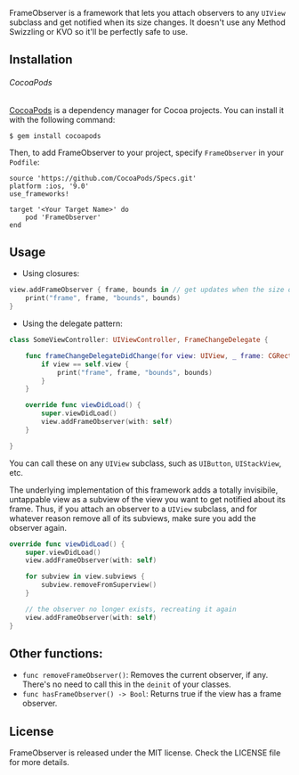 FrameObserver is a framework that lets you attach observers to any `UIView` subclass and get notified when its size changes. It doesn't use any Method Swizzling or KVO so it'll be perfectly safe to use.

## Installation

###### CocoaPods

[CocoaPods](https://cocoapods.org) is a dependency manager for Cocoa projects. You can install it with the following command:
```
$ gem install cocoapods
```

Then, to add FrameObserver to your project, specify `FrameObserver` in your `Podfile`: 
```
source 'https://github.com/CocoaPods/Specs.git'
platform :ios, '9.0'
use_frameworks!

target '<Your Target Name>' do
    pod 'FrameObserver'
end
```


## Usage

- Using closures:
```swift
view.addFrameObserver { frame, bounds in // get updates when the size of view changes
    print("frame", frame, "bounds", bounds)
}
```

- Using the delegate pattern:
```swift
class SomeViewController: UIViewController, FrameChangeDelegate {

    func frameChangeDelegateDidChange(for view: UIView, _ frame: CGRect, _ bounds: CGRect) {
        if view == self.view {
            print("frame", frame, "bounds", bounds)
        }
    }

    override func viewDidLoad() {
        super.viewDidLoad()
        view.addFrameObserver(with: self)
    }

}
```

You can call these on any `UIView` subclass, such as `UIButton`, `UIStackView`, etc.

The underlying implementation of this framework adds a totally invisibile, untappable view as a subview of the view you want to get notified about its frame. Thus, if you attach an observer to a `UIView` subclass, and for whatever reason remove all of its subviews, make sure you add the observer again.
```swift
override func viewDidLoad() {
    super.viewDidLoad()
    view.addFrameObserver(with: self)

    for subview in view.subviews {
        subview.removeFromSuperview()
    }

    // the observer no longer exists, recreating it again
    view.addFrameObserver(with: self)
}

```

## Other functions: 
- `func removeFrameObserver()`: Removes the current observer, if any. There's no need to call this in the `deinit` of your classes.
- `func hasFrameObserver() -> Bool`: Returns true if the view has a frame observer.


## License
FrameObserver is released under the MIT license. Check the LICENSE file for more details.
